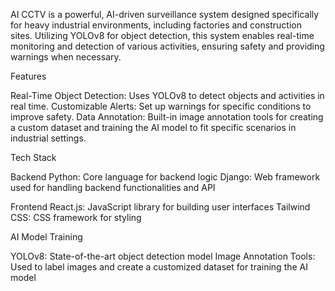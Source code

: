 AI CCTV is a powerful, AI-driven surveillance system designed specifically for heavy industrial environments, including factories and construction sites. Utilizing YOLOv8 for object detection, this system enables real-time monitoring and detection of various activities, ensuring safety and providing warnings when necessary.

Features

Real-Time Object Detection: Uses YOLOv8 to detect objects and activities in real time.
Customizable Alerts: Set up warnings for specific conditions to improve safety.
Data Annotation: Built-in image annotation tools for creating a custom dataset and training the AI model to fit specific scenarios in industrial settings.

Tech Stack

Backend
Python: Core language for backend logic
Django: Web framework used for handling backend functionalities and API

Frontend
React.js: JavaScript library for building user interfaces
Tailwind CSS: CSS framework for styling

AI Model Training

YOLOv8: State-of-the-art object detection model
Image Annotation Tools: Used to label images and create a customized dataset for training the AI model


